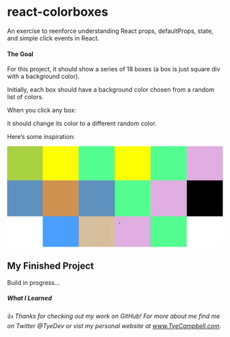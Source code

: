 # react-colorboxes
An exercise to reenforce understanding React props, defaultProps, state, and simple click events in React.

#### The Goal

For this project, it should show a series of 18 boxes (a box is just square div with a background color).

Initially, each box should have a background color chosen from a random list of colors.

When you click any box:

it should change its color to a different random color.

Here’s some inspiration:

![Preview of the goal of this app - color boxes changing](docs/colors.gif)


## My Finished Project

Build in progress... 


##### What I Learned

:thumbsup: *Thanks for checking out my work on GitHub! For more about me find me on Twitter @TyeDev or vist my personal website at www.TyeCampbell.com.*
